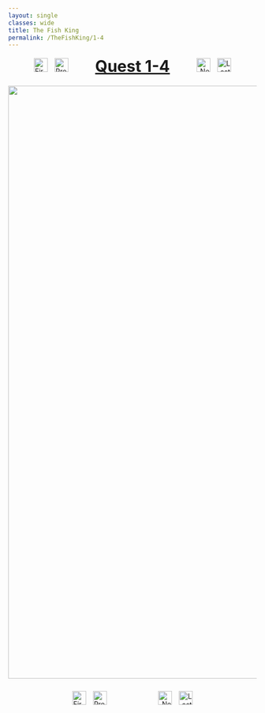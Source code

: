 ```yaml
---
layout: single
classes: wide
title: The Fish King
permalink: /TheFishKing/1-4
---
```

<div style="text-align:center">
    <a href="/TheFishKing/" style="text-decoration:none">
        <img style="height:28px; text-align:left; margin:1%" src="/assets/Misc/first.jpg" alt="First">
    </a>
    <a href="/TheFishKing/1-3" style="text-decoration:none">
        <img style="height:28px; text-align:left; margin-left:1%; margin-right:10%" src="/assets/Misc/prev.jpg" alt="Previous">
    </a>
    <font size="6"><u><b>Quest 1-4</b></u></font>
    <a href="/TheFishKing/1-5" style="text-decoration:none">
        <img style="height:28px; text-align:right; margin-left:10%; margin-right:1%" src="/assets/Misc/next.jpg" alt="Next">
    </a>
    <a href="/TheFishKing/last" style="text-decoration:none">
        <img style="height:28px; text-align:right; margin:1%" src="/assets/Misc/last.jpg" alt="Last">
    </a>
</div>

<div style="text-align:center; padding-top:20px;padding-bottom:20px">
    <img style="width:1200px" src="/assets/TheFishKing/4.PNG" alt="The Fish King">
</div>

<div style="text-align:center">
    <a href="/TheFishKing/" style="text-decoration:none">
        <img style="height:28px; text-align:left; margin:1%" src="/assets/Misc/first.jpg" alt="First">
    </a>
    <a href="/TheFishKing/1-3" style="text-decoration:none">
        <img style="height:28px; text-align:left; margin-left:1%; margin-right:10%" src="/assets/Misc/prev.jpg" alt="Previous">
    </a>
    <a href="/TheFishKing/1-5" style="text-decoration:none">
        <img style="height:28px; text-align:right; margin-left:10%; margin-right:1%" src="/assets/Misc/next.jpg" alt="Next">
    </a>
    <a href="/TheFishKing/last" style="text-decoration:none">
        <img style="height:28px; text-align:right; margin:1%" src="/assets/Misc/last.jpg" alt="Last">
    </a>
</div>
